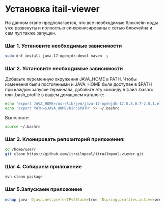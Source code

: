 # Установка itail-viewer
На данном этапе предполагается, что все необходимые блокчейн ноды уже развенуты и полностью синхронизированы с сетью блокчейна и сам пул также запущен.

### Шаг 1. Установите необходимые зависимости
```sh
sudo dnf install java-17-openjdk-devel maven -y
```
### Шаг 2. Установите необходимые зависимости
Добавьте переменную окружения JAVA_HOME в PATH. Чтобы изменения были постоянными и JAVA_HOME были доступен в $PATH при каждом запуске терминала, добавьте эту команду в файл .bashrc или .bash_profile в вашем домашнем каталоге:
```sh
echo 'export JAVA_HOME=/usr/lib/jvm/java-17-openjdk-17.0.8.0.7-2.0.1.el8.x86_64/' >> ~/.bashrc
echo 'export PATH=$JAVA_HOME/bin:$PATH' >> ~/.bashrc
```
Выполните:
```sh
source ~/.bashrc
```
### Шаг 3. Клонировать репозиторий приложения:
```sh
cd /home/user/
git clone https://github.com/itrailmpool/itrailmpool-viewer.git
```
### Шаг 4. Собираем приложение
```sh
mvn clean package
```
### Шаг 5.Запускаем приложение
```sh
nohup java -Djava.net.preferIPv4Stack=true -Dspring.profiles.active=prod -Denv=prod -jar ./target/itrailmpool-viewer.jar &
```
